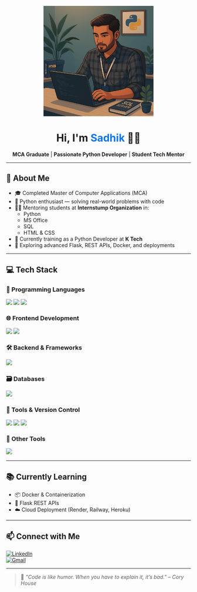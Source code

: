 <p align="center">
  <img src="https://github.com/Sadhik2103/Sadhik_Repo/blob/main/sadhik.png?raw=true" alt="Sadhik at work" width="300"/>
</p>

<h1 align="center">Hi, I'm <span style="color:#0b76ef;">Sadhik</span> 👨‍💻</h1>

<p align="center">
  <strong>MCA Graduate</strong> | <strong>Passionate Python Developer</strong> | <strong>Student Tech Mentor</strong>  
</p>

---

## 🚀 About Me

- 🎓 Completed Master of Computer Applications (MCA)
- 🐍 Python enthusiast — solving real-world problems with code
- 👨‍🏫 Mentoring students at **Internstump Organization** in:
  - Python
  - MS Office
  - SQL
  - HTML & CSS
- 💼 Currently training as a Python Developer at **K Tech**
- 🌱 Exploring advanced Flask, REST APIs, Docker, and deployments

---

## 💻 Tech Stack

### 🔧 Programming Languages
<p>
  <img src="https://img.shields.io/badge/Python-3776AB?style=for-the-badge&logo=python&logoColor=white"/>
  <img src="https://img.shields.io/badge/C-00599C?style=for-the-badge&logo=c&logoColor=white"/>
  <img src="https://img.shields.io/badge/Java-ED8B00?style=for-the-badge&logo=java&logoColor=white"/>
</p>

### 🌐 Frontend Development
<p>
  <img src="https://img.shields.io/badge/HTML5-E34F26?style=for-the-badge&logo=html5&logoColor=white"/>
  <img src="https://img.shields.io/badge/CSS3-1572B6?style=for-the-badge&logo=css3&logoColor=white"/>
</p>

### 🛠 Backend & Frameworks
<p>
  <img src="https://img.shields.io/badge/Flask-000000?style=for-the-badge&logo=flask&logoColor=white"/>
</p>

### 🗃️ Databases
<p>
  <img src="https://img.shields.io/badge/MySQL-4479A1?style=for-the-badge&logo=mysql&logoColor=white"/>
</p>

### 🔧 Tools & Version Control
<p>
  <img src="https://img.shields.io/badge/Git-F05032?style=for-the-badge&logo=git&logoColor=white"/>
  <img src="https://img.shields.io/badge/GitHub-181717?style=for-the-badge&logo=github&logoColor=white"/>
  <img src="https://img.shields.io/badge/Docker-2496ED?style=for-the-badge&logo=docker&logoColor=white"/>
</p>

### 🧰 Other Tools
<p>
  <img src="https://img.shields.io/badge/MS%20Office-D83B01?style=for-the-badge&logo=microsoft-office&logoColor=white"/>
</p>

---

## 📚 Currently Learning

- 📦 Docker & Containerization  
- 🔌 Flask REST APIs  
- ☁️ Cloud Deployment (Render, Railway, Heroku)

---

## 📫 Connect with Me

[![LinkedIn](https://img.shields.io/badge/LinkedIn-blue?style=for-the-badge&logo=linkedin&logoColor=white)](https://linkedin.com/in/your-link)  
[![Gmail](https://img.shields.io/badge/Gmail-D14836?style=for-the-badge&logo=gmail&logoColor=white)](mailto:your.email@example.com)

---

> 💬 *"Code is like humor. When you have to explain it, it’s bad." – Cory House*
